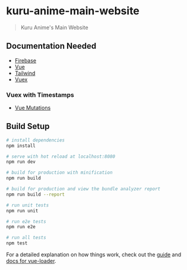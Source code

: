 # kuru-anime-main-website

> Kuru Anime's Main Website

## Documentation Needed
- [Firebase](https://firebase.google.com/docs/)
- [Vue](https://vuejs.org/v2/guide/)
- [Tailwind](https://tailwindcss.com/docs/installation/)
- [Vuex](https://www.youtube.com/watch?v=ZSexhaiMKJE)

### Vuex with Timestamps
- [Vue Mutations](https://www.youtube.com/watch?v=ZSexhaiMKJE&feature=youtu.be&t=1193)

## Build Setup

``` bash
# install dependencies
npm install

# serve with hot reload at localhost:8080
npm run dev

# build for production with minification
npm run build

# build for production and view the bundle analyzer report
npm run build --report

# run unit tests
npm run unit

# run e2e tests
npm run e2e

# run all tests
npm test
```

For a detailed explanation on how things work, check out the [guide](http://vuejs-templates.github.io/webpack/) and [docs for vue-loader](http://vuejs.github.io/vue-loader).

